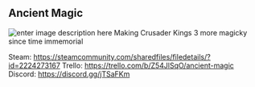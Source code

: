 ﻿## Ancient Magic
![enter image description here](https://steamuserimages-a.akamaihd.net/ugc/1788468889098599405/666087E0956F52E0007E9481D4AE81C7543BBD86/?imw=637&imh=358&ima=fit&impolicy=Letterbox&imcolor=#000000&letterbox=true)
Making Crusader Kings 3 more magicky since time immemorial

Steam: https://steamcommunity.com/sharedfiles/filedetails/?id=2224273167
Trello: https://trello.com/b/Z54JlSqO/ancient-magic
Discord: https://discord.gg/jTSaFKm

